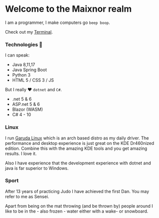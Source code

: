 
# Welcome to the Maixnor realm

I am a programmer, I make computers go `beep boop`.

Check out my [Terminal](https://terminal.maixnor.com).

### Technologies :robot:

I can speak:
* Java 8,11,17
* Java Spring Boot
* Python 3
* HTML 5 / CSS 3 / JS

But I really :heart: `dotnet` and `C#`.

* .net 5 & 6
* ASP.net 5 & 6
* Blazor (WASM)
* C# 4 - 10

### Linux

I run [Garuda Linux](https://garudalinux.org) which is an arch 
based distro as my daily driver. The performance and 
desktop experience is just great on the KDE Dr460nized 
edition. Combine this with the amazing KDE tools
and you get amazing results. I love it.

Also I have experience that the 
development experience with dotnet and java 
is far superior to Windows.

### Sport

After 13 years of practicing Judo I have achieved the first Dan.
You may refer to me as Sensei.

Apart from being on the mat throwing (and be thrown by) people around 
I like to be in the - also frozen - water either with a wake- or snowboard.
